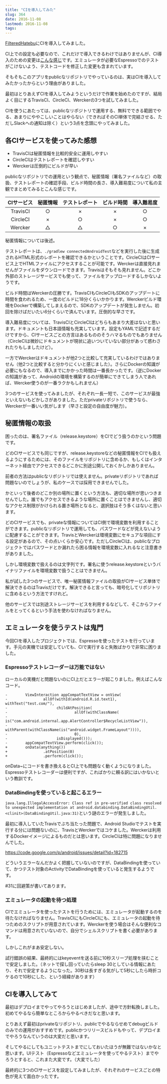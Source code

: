 ```yaml
---
title: "CIを導入してみた"
slug: 364
date: 2016-11-08
lastmod: 2016-11-08
tags: 
---
```


<a href="https://github.com/gen0083/FilteredHatebu">FilteredHatebu</a>にCIを導入してみました。

CI上での設定も必要なので、これだけで導入できるわけではありませんが、CI導入のための変更は<a href="https://github.com/gen0083/FilteredHatebu/commit/ec8906d8b0c7c3fad0a6d2ce59d34afb69caf334">こんな感じ</a>です。エミュレータが必要なEspressoでのテストがこけないよう、テストコードを修正した変更も含まれています。

そもそもこのアプリをpublicなリポジトリでやっているのは、実はCIを導入してみたかったからという理由がありました。

最初はとりあえずCIを導入してみようというだけで作業を始めたのですが、結局よく目にするTravisCI、CircleCI、Werckerの3つを試してみました。

CIを使うにあたっては、publicなリポジトリで運用する、無料でできる範囲でやる、あまりにややこしいことはやらない（できればそのCI単体で完結させる、ただしSlackへの通知は除く）という3点を念頭にやってみました。


## 各CIサービスを使ってみた感想


<ul>
<li>TravisCIは秘匿情報を比較的安全に運用しやすい</li>
<li>CircleCIはテストレポートを確認しやすい</li>
<li>Werckerは圧倒的にビルドが早い</li>
</ul>

publicなリポジトリでの運用という観点で、秘匿情報（署名ファイルなど）の取扱、テストレポートの確認手段、ビルド時間の長さ、導入難易度について私の主観でまとめてみるとこんな感じです。

<table>
<thead>
<tr>
<th align="center">CIサービス</th>
<th align="center">秘匿情報</th>
<th align="center">テストレポート</th>
<th align="center">ビルド時間</th>
<th align="center">導入難易度</th>
</tr>
</thead>
<tbody>
<tr>
<td align="center">TravisCI</td>
<td align="center">○</td>
<td align="center">×</td>
<td align="center">×</td>
<td align="center">○</td>
</tr>
<tr>
<td align="center">CircleCI</td>
<td align="center">×</td>
<td align="center">○</td>
<td align="center">×</td>
<td align="center">○</td>
</tr>
<tr>
<td align="center">Wercker</td>
<td align="center">△</td>
<td align="center">△</td>
<td align="center">○</td>
<td align="center">×</td>
</tr>
</tbody>
</table>
秘匿情報については後述。

テストレポートは、`./gradlew connectedAndroidTest`などを実行した後に生成されるHTML形式のレポートを確認できるかということです。CircleCIはCIサービス上でHTMLファイルにアクセスすることが可能です。Werckerは直接見れませんがファイルをダウンロードできます。Travisはそもそも見れません。どこか外部のストレージサービスでも使って、ファイルをアップロードするしかないようです。

ビルド時間はWerckerの圧勝です。TravisCIもCircleCIもSDKのアップデートに時間を食われるため、一度のビルドに18分くらいかかります。Werckerビルド環境をDockerで構築してしまえるので、SDKのアップデートが発生しません。初回を除けばだいたい6分くらいで済んでいます。圧倒的な早さです。

導入難易度については、TravisCIとCircleCIはどちらもあまり大差はないと思います。ドキュメントも日本語情報も充実しています。設定もYAMLで記述するだけですから、CIサービスごとの方言はあるもののそうハマるものでもありません（CircleCIは微妙にドキュメントが現状に追いついていない部分があって惑わされたりもしましたけど）。

一方でWerckerはドキュメントが他2つと比較して充実しているわけではありません（他2つと比較すると分かりにくいと感じました）。さらにDockerの知識が必要にもなるので、導入までにかかった時間は一番長かったです。（逆にDockerの知識があって、Androidの環境を構築するのが簡単にできてしまう人であれば、Wercker使うのが一番ラクかもしれません）

3つのサービスを使ってみましたが、それぞれ一長一短で、このサービスが最強といえないもどかしさがありました。ただprivateリポジトリで使うなら、Werckerが一番いい気がします（早さと設定の自由度が魅力）。


## 秘匿情報の取扱


困ったのは、署名ファイル（release.keystore）をCIでどう扱うのかという問題です。

どのCIサービスでも同じですが、release.keystoreなどの秘匿情報をCIでも扱えるようにするためには、そのファイルをリポジトリに含めるか、もしくはインターネット経由でアクセスできるどこかに別途公開しておくかしかありません。

前者の方法はpublicなリポジトリでは使えません。privateリポジトリであれば問題ないのでしょうが、私のケースでは採用できませんでした。

かといって後者のどこか別の場所に置くという方法も、適切な場所が思いつきませんでした。誰でもアクセスできるような場所に置くことはできませんし、適切なアクセス制限がかけられる置き場所となると、選択肢はそう多くはないと思います。

どのCIサービスでも、privateな情報についてはCI側で環境変数を利用することができます。publicなリポジトリで運用しても、パスワードなどが見えないように配慮することができます。TravisとWerckerは環境変数にセキュアな項目にする設定があるので、その点いくらか安心です。ただしCircleCIは、publicなプロジェクトではパスワードとか漏れたら困る情報を環境変数に入れるなと注意書きがありました。

しかし環境変数で扱えるのは文字列です。署名に使うrelease.keystoreというバイナリファイルを環境変数で扱うことはできません。

私が試した3つのサービスで、唯一秘匿情報ファイルの取扱がCIサービス単体で解決できるのはTravisだけです。解決できると言っても、暗号化してリポジトリに含めるという方法ですけれど。

他のサービスでは別途ストレージサービスを利用するなどして、そこからファイルをとってくるという手法を使わなければなりません。


## エミュレータを使うテストは鬼門


今回CIを導入したプロジェクトでは、Espressoを使ったテストを行っています。手元の実機では安定していても、CIで実行すると失敗ばかりで非常に困りました。


### Espressoテストレコーダーは万能ではない


ローカルの実機だと問題ないのにCI上だとエラーが起こりました。例えばこんなコード。


```
-        ViewInteraction appCompatTextView = onView(
-                allOf(withId(android.R.id.text1), withText("test.com/"),
-                      childAtPosition(
-                              allOf(withClassName(
-                                      is("com.android.internal.app.AlertController$RecycleListView")),
-                                    withParent(withClassName(is("android.widget.FrameLayout")))),
-                              0),
-                      isDisplayed()));
-        appCompatTextView.perform(click());
+        onData(anything())
+                .atPosition(0)
+                .perform(click());
```

onData~にコードを書き換えるとCI上でも問題なく動くようになりました。Espressoテストレコーダーは便利ですが、こればかりに頼る訳にはいかないという教訓です。


### DataBindingを使っていると起こるエラー


`java.lang.IllegalAccessError: Class ref in pre-verified class resolved to unexpected implementation at android.databinding.DataBindingUtil.<clinit>(DataBindingUtil.java:31)`という謎のエラーが発生しました。

最初に導入していたTravisでぶち当たった問題で、Android Studioでテストを実行する分には問題ないのに、TravisとWerckerではコケました。Werckerは利用するDockerイメージによるものだとは思います。CircleCIは特に問題になりませんでした。

<a href="https://code.google.com/p/android/issues/detail?id=182715">https://code.google.com/p/android/issues/detail?id=182715</a>

どういうエラーなんだかよく把握していないのですが、DataBindingを使っていて、かつテスト対象のActivityでDataBindingを使っていると発生するようです。

#31に回避策が書いてあります。


### エミュレータの起動を待つ処理


CIでエミュレータを使ったテストを行うためには、エミュレータが起動するのを待たなければなりません。TravisCIにもCircleCIにも、エミュレータの起動を待つためのスクリプトが用意されています。Werckerを使う場合はそんな便利なコマンドは用意されていないので、自分でシェルスクリプトを書く必要があります。

しかしこれがまあ安定しない。

試行錯誤の結果、最終的にはkeyeventを送る前に10秒スリープ処理を挟むことで安定しました。（ネットで探し回っていたらsleep 30としている情報にあたり、それで安定するようになった。30秒は長すぎる気がして5秒にしたら時折コケるので10秒にした、という経緯があります）


## CIを導入してみて


最初はデプロイまでやってやろうとはじめましたが、途中で方針転換しました。初めてやるなら簡単なところからやるべきだなと思います。

とりあえず最初はprivateなリポジトリ、publicでやるならせめてdebugビルドのみでの運用がおすすめです。publicかつリリースビルドもやって、デプロイまでやろうなんていうのは大変だと思います。

そしてやるにしてもユニットテストまでにしておいたほうが無難ではないかなと思います。UIテスト（Espressoなどエミュレータを使ってやるテスト）までやろうとすると、これまた大変です。（大変でした）

最終的に3つのCIサービスを設定してみましたが、それぞれのサービスごとの特色が見えて面白かったです。


  